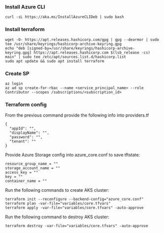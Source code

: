 ### Install Azure CLI
```
curl -sL https://aka.ms/InstallAzureCLIDeb | sudo bash
```

### Install terraform 

```
wget -O- https://apt.releases.hashicorp.com/gpg | gpg --dearmor | sudo tee /usr/share/keyrings/hashicorp-archive-keyring.gpg
echo "deb [signed-by=/usr/share/keyrings/hashicorp-archive-keyring.gpg] https://apt.releases.hashicorp.com $(lsb_release -cs) main" | sudo tee /etc/apt/sources.list.d/hashicorp.list
sudo apt update && sudo apt install terraform
```
### Create SP

```
az login
az ad sp create-for-rbac --name <service_principal_name> --role Contributor --scopes /subscriptions/<subscription_id>
```

### Terraform config

From the previous command provide the following info into providers.tf
```
{
  "appId": "",
  "displayName": "",
  "password": "",
  "tenant": ""
}
```
Provide Azure Storage config into azure_core.conf to save tftstate:
```
resource_group_name = ""
storage_account_name = ""
access_key = ""
key = ""
container_name = ""
```


Run the following commands to create AKS cluster:
```
terraform init --reconfigure --backend-config="azure_core.conf"
terraform plan -var-file="variables/core.tfvars"
terraform apply -var-file="variables/core.tfvars" -auto-approve
```
Run the following command to destroy AKS cluster:
```
terraform destroy -var-file="variables/core.tfvars" -auto-approve
```

